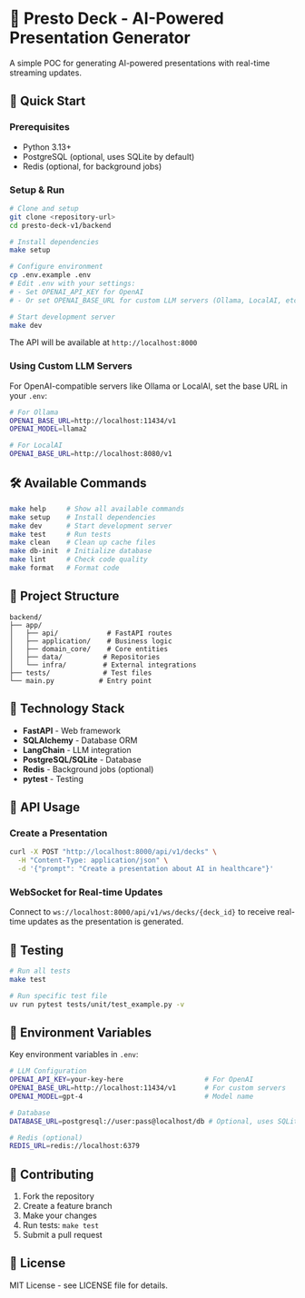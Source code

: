 # 🎯 Presto Deck - AI-Powered Presentation Generator

A simple POC for generating AI-powered presentations with real-time streaming updates.

## 🚀 Quick Start

### Prerequisites
- Python 3.13+
- PostgreSQL (optional, uses SQLite by default)
- Redis (optional, for background jobs)

### Setup & Run

```bash
# Clone and setup
git clone <repository-url>
cd presto-deck-v1/backend

# Install dependencies
make setup

# Configure environment
cp .env.example .env
# Edit .env with your settings:
# - Set OPENAI_API_KEY for OpenAI
# - Or set OPENAI_BASE_URL for custom LLM servers (Ollama, LocalAI, etc.)

# Start development server
make dev
```

The API will be available at `http://localhost:8000`

### Using Custom LLM Servers

For OpenAI-compatible servers like Ollama or LocalAI, set the base URL in your `.env`:

```bash
# For Ollama
OPENAI_BASE_URL=http://localhost:11434/v1
OPENAI_MODEL=llama2

# For LocalAI
OPENAI_BASE_URL=http://localhost:8080/v1
```

## 🛠️ Available Commands

```bash
make help     # Show all available commands
make setup    # Install dependencies
make dev      # Start development server
make test     # Run tests
make clean    # Clean up cache files
make db-init  # Initialize database
make lint     # Check code quality
make format   # Format code
```

## 📁 Project Structure

```
backend/
├── app/
│   ├── api/            # FastAPI routes
│   ├── application/    # Business logic
│   ├── domain_core/    # Core entities
│   ├── data/          # Repositories
│   └── infra/         # External integrations
├── tests/             # Test files
└── main.py           # Entry point
```

## 🔧 Technology Stack

- **FastAPI** - Web framework
- **SQLAlchemy** - Database ORM
- **LangChain** - LLM integration
- **PostgreSQL/SQLite** - Database
- **Redis** - Background jobs (optional)
- **pytest** - Testing

## 📖 API Usage

### Create a Presentation

```bash
curl -X POST "http://localhost:8000/api/v1/decks" \
  -H "Content-Type: application/json" \
  -d '{"prompt": "Create a presentation about AI in healthcare"}'
```

### WebSocket for Real-time Updates

Connect to `ws://localhost:8000/api/v1/ws/decks/{deck_id}` to receive real-time updates as the presentation is generated.

## 🧪 Testing

```bash
# Run all tests
make test

# Run specific test file
uv run pytest tests/unit/test_example.py -v
```

## 📝 Environment Variables

Key environment variables in `.env`:

```bash
# LLM Configuration
OPENAI_API_KEY=your-key-here                    # For OpenAI
OPENAI_BASE_URL=http://localhost:11434/v1       # For custom servers
OPENAI_MODEL=gpt-4                              # Model name

# Database
DATABASE_URL=postgresql://user:pass@localhost/db # Optional, uses SQLite by default

# Redis (optional)
REDIS_URL=redis://localhost:6379
```

## 🤝 Contributing

1. Fork the repository
2. Create a feature branch
3. Make your changes
4. Run tests: `make test`
5. Submit a pull request

## 📄 License

MIT License - see LICENSE file for details.
